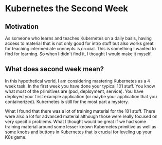 # Kubernetes the Second Week

## Motivation

As someone who learns and teaches Kubernetes on a daily basis, having access to material that is not only good for intro stuff but also works great for teaching intermediate concepts is crucial. This is something I wanted to find for learning. So when I didn't find it, I thought I would make it myself.

## What does second week mean?

In this hypothetical world, I am considering mastering Kubernetes as a 4 week task. In the first week you have done your typical 101 stuff. You know what most of the primitives are \(pod, deployment, service\). You have deployed your first example application \(or maybe your application that you containerized\). Kubernetes is still for the most part a mystery. 

What I found that there was a lot of training material for the 101 stuff. There were also a lot for advanced material although those were really focused on very specific problems. What I thought would be great if we had some training material around some lesser known Kubernetes primitive as well as some knobs and buttons in Kubernetes that is crucial for leveling up your K8s game.



